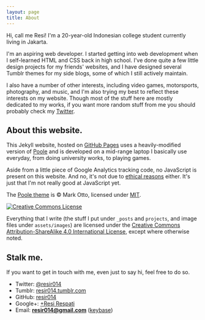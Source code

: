 ```yaml
---
layout: page
title: About
---
```


Hi, call me Resi! I'm a 20-year-old Indonesian college student currently living in Jakarta.

I'm an aspiring web developer. I started getting into web development when I self-learned HTML and CSS back in high school. I've done quite a few little design projects for my friends' websites, and I have designed several Tumblr themes for my side blogs, some of which I still actively maintain.

I also have a number of other interests, including video games, motorsports, photography, and music, and I'm also trying my best to reflect these interests on my website. Though most of the stuff here are mostly dedicated to my works, if you want more random stuff from me you should probably check my [Twitter](https://twitter.com/resir014).

## About this website.

This Jekyll website, hosted on [GitHub Pages](https://pages.github.com/) uses a heavily-modified version of [Poole](http://getpoole.com/) and is developed on a mid-range laptop I basically use everyday, from doing university works, to playing games.

Aside from a little piece of Google Analytics tracking code, no JavaScript is present on this website. And no, it's not due to [ethical reasons](http://www.gnu.org/philosophy/javascript-trap.en.html) either. It's just that I'm not really good at JavaScript yet.

The [Poole theme](http://getpoole.com/) is &copy; Mark Otto, licensed under [MIT](https://github.com/poole/poole/blob/master/LICENSE.md).

<a rel="license" href="http://creativecommons.org/licenses/by-sa/4.0/">
  <img alt="Creative Commons License" style="border-radius:0" src="https://i.creativecommons.org/l/by-sa/4.0/88x31.png" />
</a>

Everything that I write (the stuff I put under `_posts` and `projects`, and image files under `assets/images`) are licensed under the <a rel="license" href="http://creativecommons.org/licenses/by-sa/4.0/">Creative Commons Attribution-ShareAlike 4.0 International License</a>, except where otherwise noted.

## Stalk me.

If you want to get in touch with me, even just to say hi, feel free to do so.

* Twitter: [@resir014](https://twitter.com/resir014)
* Tumblr: [resir014.tumblr.com](http://resir014.tumblr.com/)
* GitHub: [resir014](https://github.com/resir014)
* Google+: [+Resi Respati](https://plus.google.com/+ResiRespati)
* Email: **resir014@gmail.com** ([keybase](https://keybase.io/resir014))
